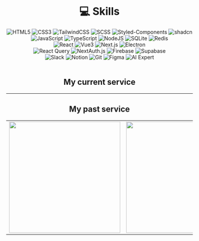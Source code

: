 <div align="center">

# 💻 Skills
![HTML5](https://img.shields.io/badge/HTML5-E34F26.svg?&style=flat-square&logo=HTML5&logoColor=white)
![CSS3](https://img.shields.io/badge/CSS3-1572B6.svg?&style=flat-square&logo=CSS3&logoColor=white)
![TailwindCSS](https://img.shields.io/badge/TailwindCSS-06B6D4.svg?&style=flat-square&logo=TailwindCSS&logoColor=white)
![SCSS](https://img.shields.io/badge/SCSS-CC6699.svg?&style=flat-square&logo=Sass&logoColor=white)
![Styled-Components](https://img.shields.io/badge/styled--components-DB7093.svg?&style=flat-square&logo=styled-components&logoColor=white)
![shadcn](https://img.shields.io/badge/shadcn-000000?style=flatsquare&logo=data:image/svg+xml;base64,PHN2ZyB4bWxucz0iaHR0cDovL3d3dy53My5vcmcvMjAwMC9zdmciIHdpZHRoPSIxNiIgaGVpZ2h0PSIxNiIgdmlld0JveD0iMCAwIDE2IDE2Ij48cmVjdCB3aWR0aD0iMTYiIGhlaWdodD0iMTYiIGZpbGw9ImJsYWNrIi8+PC9zdmc+)
<br>
![JavaScript](https://img.shields.io/badge/JavaScript-F7DF1E.svg?&style=flat-square&logo=JavaScript&logoColor=white)
![TypeScript](https://img.shields.io/badge/TypeScript-3178C6?&style=flat-square&logo=TypeScript&logoColor=white)
![NodeJS](https://img.shields.io/badge/nodejs-339933?style=flat-square&logo=Node.js&logoColor=white)
![SQLite](https://img.shields.io/badge/SQLite-003B57.svg?&style=flat-square&logo=SQLite&logoColor=white)
![Redis](https://img.shields.io/badge/Redis-DC382D?&style=flat-square&logo=Redis&logoColor=white)
<br>
![React](https://img.shields.io/badge/React-000000.svg?&style=flat-square&logo=React&logoColor=61DAFB)
![Vue3](https://img.shields.io/badge/Vue.js-4FC08D.svg?&style=flat-square&logo=Vue.js&logoColor=white)
![Next.js](https://img.shields.io/badge/Next.js-000000.svg?&style=flat-square&logo=Next.js&logoColor=white)
![Electron](https://img.shields.io/badge/Electron-47848F.svg?&style=flat-square&logo=Electron&logoColor=white)
<br>
![React Query](https://img.shields.io/badge/React%20Query-FF4154.svg?&style=flat-square&logo=React%20Query&logoColor=white)
![NextAuth.js](https://img.shields.io/badge/NextAuth.js-000000.svg?&style=flat-square&logoColor=white)
![Firebase](https://img.shields.io/badge/Firebase-FFCA28.svg?&style=flat-square&logo=Firebase&logoColor=black)
![Supabase](https://img.shields.io/badge/Supabase-3ECF8E.svg?&style=flat-square&logo=Supabase&logoColor=white)
<br>
![Slack](https://img.shields.io/badge/Slack-4A154B?&style=flat-square&logo=Slack&logoColor=white)
![Notion](https://img.shields.io/badge/Notion-000000?&style=flat-square&logo=Notion&logoColor=white)
![Git](https://img.shields.io/badge/Git-F05032.svg?&style=flat-square&logo=Git&logoColor=white)
![Figma](https://img.shields.io/badge/Figma-F24E1E.svg?&style=flat-square&logo=Figma&logoColor=white)
![AI Expert](https://img.shields.io/badge/AI%20Expert-0057D9.svg?&style=flat-square&logo=Artificial%20Intelligence&logoColor=white)
<br>
<br>
<h2>My current service</h2>
<hr/>
 <h2>My past service</h2>
 <table>
  <tbody>
    <tr>
      <td>
        <a href="https://natural-science-a2e20.web.app/" target="_blank">
          <img 
            align="center" 
            src="https://user-images.githubusercontent.com/85422934/200773780-02aad150-e14b-468c-9543-9d91af9380b3.png" 
            width=300"
           >
        </a>
      </td>
      <td>
        <a href="https://simple-youtube-study.netlify.app/" target="_blank">
          <img 
            align="center" 
            src="https://user-images.githubusercontent.com/85422934/200773569-a73ede02-2eb2-4c97-bd7a-5febb71ccefb.png" 
            width=300"
           >
        </a>
      </td>
      <td>
        <a href="https://hadee-skill.netlify.app/" target="_blank">
          <img 
            align="center" 
            src="https://user-images.githubusercontent.com/85422934/185585136-4159691b-90be-497a-91ea-679d3bdb65c5.png" 
            width="300"
           >
        </a>
      </td>
    </tr>
  </tbody>
</table>
<br/>
